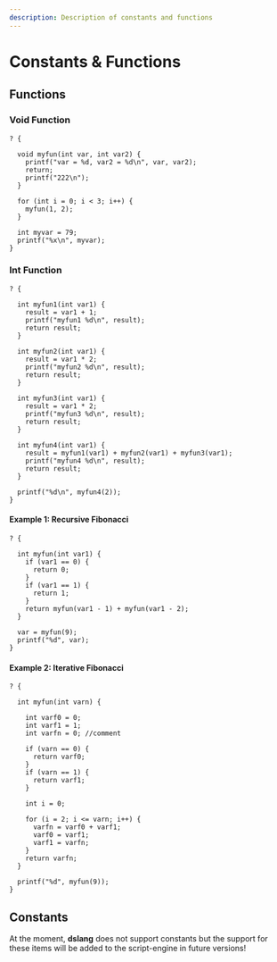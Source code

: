 ```yaml
---
description: Description of constants and functions
---
```


# Constants & Functions

## Functions

### Void Function

```clike
? {
    
  void myfun(int var, int var2) {
    printf("var = %d, var2 = %d\n", var, var2);
    return;
    printf("222\n");
  }
  
  for (int i = 0; i < 3; i++) {
    myfun(1, 2);
  }

  int myvar = 79;
  printf("%x\n", myvar);
}
```

### Int Function

```clike
? {
    
  int myfun1(int var1) {
    result = var1 + 1;
    printf("myfun1 %d\n", result);
    return result;
  }
  
  int myfun2(int var1) {
    result = var1 * 2;
    printf("myfun2 %d\n", result);
    return result;
  }
  
  int myfun3(int var1) {
    result = var1 * 2;
    printf("myfun3 %d\n", result);
    return result;
  }
  
  int myfun4(int var1) {
    result = myfun1(var1) + myfun2(var1) + myfun3(var1);
    printf("myfun4 %d\n", result);
    return result;
  }

  printf("%d\n", myfun4(2));
}
```

#### Example 1: Recursive Fibonacci

```clike
? {

  int myfun(int var1) {
    if (var1 == 0) {
      return 0;
    }
    if (var1 == 1) {
      return 1;
    }
    return myfun(var1 - 1) + myfun(var1 - 2);
  }
  
  var = myfun(9);
  printf("%d", var);
}
```

#### Example 2: Iterative Fibonacci

```clike
? {

  int myfun(int varn) {
      
    int varf0 = 0;
    int varf1 = 1;
    int varfn = 0; //comment

    if (varn == 0) {
      return varf0;
    }
    if (varn == 1) {
      return varf1;
    }

    int i = 0;
    
    for (i = 2; i <= varn; i++) {
      varfn = varf0 + varf1;
      varf0 = varf1;
      varf1 = varfn;
    }
    return varfn;
  }
  
  printf("%d", myfun(9));
}
```

## Constants

At the moment, **dslang** does not support constants but the support for these items will be added to the script-engine in future versions!
